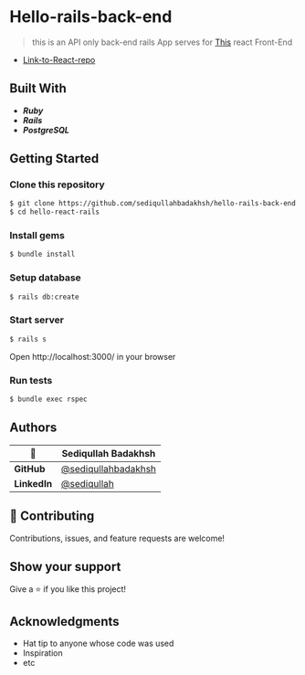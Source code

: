 # Hello-rails-back-end

> this is an API only back-end rails App serves for [This](https://github.com/sediqullahbadakhsh/hello-react-front-end/tree/front-end) react Front-End

- [Link-to-React-repo](https://github.com/sediqullahbadakhsh/hello-react-front-end/tree/front-end)

## Built With

- _**Ruby**_
- _**Rails**_
- _**PostgreSQL**_

## Getting Started

### Clone this repository

```bash
$ git clone https://github.com/sediqullahbadakhsh/hello-rails-back-end.git
$ cd hello-react-rails
```

### Install gems

```bash
$ bundle install
```

### Setup database

```bash
$ rails db:create
```

### Start server

```bash
$ rails s
```

Open http://localhost:3000/ in your browser

### Run tests

```bash
$ bundle exec rspec
```

## Authors

<!-- table Variables -->

[@sediqullahbadakhsh]: https://github.com/sediqullahbadakhsh
[@sediqullah]: https://www.linkedin.com/in/sediqullah/

<!-- table Variables -->

| 👤           | **Sediqullah Badakhsh** |
| ------------ | ----------------------- |
| **GitHub**   | [@sediqullahbadakhsh]   |
| **LinkedIn** | [@sediqullah]           |

## 🤝 Contributing

Contributions, issues, and feature requests are welcome!

## Show your support

Give a ⭐️ if you like this project!

## Acknowledgments

- Hat tip to anyone whose code was used
- Inspiration
- etc
